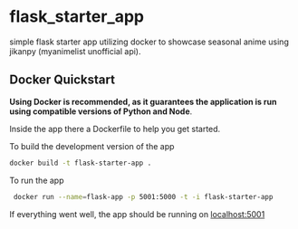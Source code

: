 # flask_starter_app
simple flask starter app utilizing docker to showcase seasonal anime using jikanpy (myanimelist unofficial api).

## Docker Quickstart
**Using Docker is recommended, as it guarantees the application is run using compatible versions of Python and Node**.

Inside the app there a Dockerfile to help you get started. 

To build the development version of the app

```bash
docker build -t flask-starter-app .   
```

To run the app
```bash
 docker run --name=flask-app -p 5001:5000 -t -i flask-starter-app  
```
If everything went well, the app should be running on [localhost:5001](http://localhost:5001)
